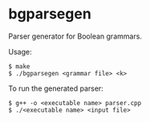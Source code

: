 # bgparsegen
Parser generator for Boolean grammars.

Usage:

    $ make
    $ ./bgparsegen <grammar file> <k>

To run the generated parser:

    $ g++ -o <executable name> parser.cpp
    $ ./<executable name> <input file>
